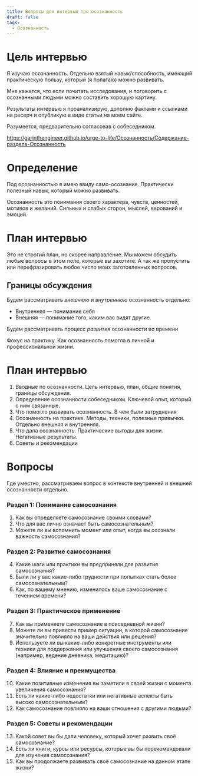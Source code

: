 ```yaml
---
title: Вопросы для интервью про осознанность
draft: false
tags:
  - Осознанность
---
```

# Цель интервью

Я изучаю осознанность. Отдельно взятый навык/способность, имеющий практическую пользу, который (я полагаю) можно развивать.

Мне кажется, что если почитать исследования, и поговорить с осознанными людьми можно составить хорошую картину.

Результаты интервью я проанализирую, дополню фактами и ссылками на ресерч и опубликую в виде статьи на моем сайте.

Разумеется, предварительно согласовав с собеседником.

https://garinthengineer.github.io/urge-to-life/Осознанность/Содержание-раздела-Осознанность
# Определение

Под осознанностью я имею ввиду само-осознание. Практически полезный навык, который можно развивать.

Осознанность это понимания своего характера, чувств, ценностей, мотивов и желаний. Сильных и слабых сторон, мыслей, верований и эмоций.

# План интервью

Это не строгий план, но скорее направление. Мы можем обсудить любые вопросы в этом поле, которые вы захотите. А так же пропустить или перефразировать любое число моих заготовленных вопросов.

## Границы обсуждения

Будем рассматривать *внешнюю* и *внутреннюю* осознанность отдельно:
- Внутренняя — понимание себя
- Внешняя — понимание того, каким вас видят другие.

Будем рассматривать процесс *развития* осознанности во времени

Фокус на практику. Как осознанность помогла в личной и профессиональной жизни.

# План интервью

1. Вводные по осознанности. Цель интервью, план, общие понятия, границы обсуждения.
2. Определение осознанности собеседником. Ключевой опыт, который с ним связанные.
3. Что помогло развивать осознанность. В чем были затруднения
4. Осознанность на практике. Методы, техники, полезные привычки. Отдельно внешняя и внутренняя.
5. Что дала осознанность. Практические выгоды для жизни. Негативные результаты.
6. Советы и рекомендации

# Вопросы

Где уместно, рассматриваем вопрос в контексте внутренней и внешней осознанности отдельно.

### Раздел 1: Понимание самосознания

1. Как вы определяете самосознание своими словами?
2. Что для вас лично означает быть самосознательным?
3. Можете ли вы вспомнить момент или опыт, когда вы осознали важность самосознания?

### Раздел 2: Развитие самосознания

4. Какие шаги или практики вы предприняли для развития самосознания?
5. Были ли у вас какие-либо трудности при попытках стать более самосознательным?
6. Как, по вашему мнению, изменилось ваше самосознание с течением времени?

### Раздел 3: Практическое применение

7. Как вы применяете самосознание в повседневной жизни?
8. Можете ли вы привести пример ситуации, в которой самосознание значительно повлияло на ваши действия или решения?
9. Используете ли вы какие-либо конкретные инструменты или техники для поддержания или улучшения своего самосознания (например, ведение дневника, медитацию)?

### Раздел 4: Влияние и преимущества

10. Какие позитивные изменения вы заметили в своей жизни с момента увеличения самосознания?
11. Есть ли какие-либо недостатки или негативные аспекты быть высоко самосознательным?
12. Как самосознание повлияло на ваши отношения с другими людьми?

### Раздел 5: Советы и рекомендации

13. Какой совет вы бы дали человеку, который хочет развить своё самосознание?
14. Есть ли книги, курсы или ресурсы, которые вы бы порекомендовали для изучения самосознания?
15. Как вы продолжаете развивать своё самосознание на данном этапе жизни?